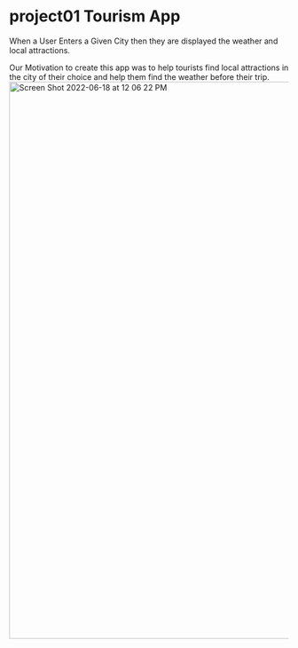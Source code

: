 # project01 Tourism App

When a User Enters a Given City then they are displayed the weather and local attractions.


Our Motivation to create this app was to help tourists find local attractions in the city of their choice and help them find the weather before their trip.
<img width="1004" alt="Screen Shot 2022-06-18 at 12 06 22 PM" src="https://user-images.githubusercontent.com/103615246/174447093-d3affd04-51db-4338-b01d-2b25fbad5822.png">
